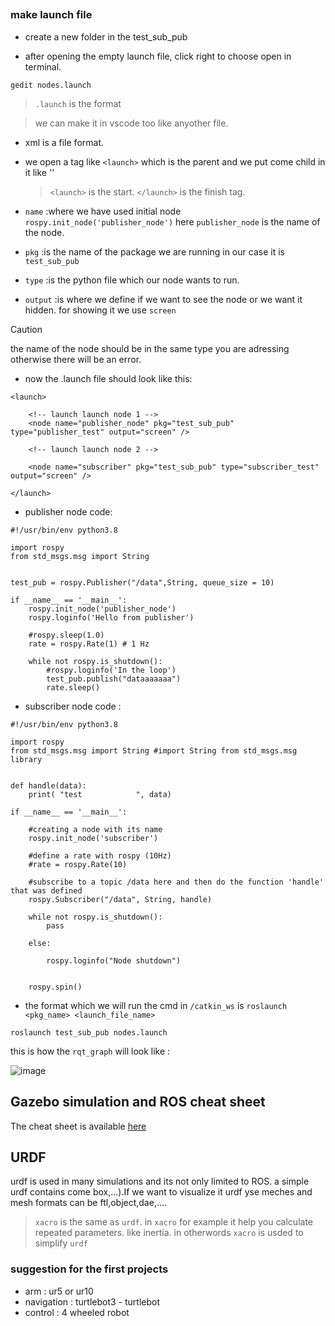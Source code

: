 ##

### make launch file 

- create a new folder in the test_sub_pub

- after opening the empty launch file, click right to choose open in terminal.

```
gedit nodes.launch

```

> `.launch` is the format

> we can make it in vscode too like anyother file.

- xml is a file format.

- we open a tag like `<launch>` which is the parent and we put come child in it like '<node>'

  > `<launch>` is the start. `</launch>` is the finish tag.

- `name`   :where we have used initial node `rospy.init_node('publisher_node')` here `publisher_node` is the name of the node.

- `pkg`    :is the name of the package we are running in our case it is `test_sub_pub`
  
- `type`   :is the python file which our node wants to run.
 
- `output` :is where we define if we want to see the node or we want it hidden. for showing it we use `screen`

> [!CAUTION]
> the name of the node should be in the same type you are adressing otherwise there will be an error.

- now the .launch file should look like this:

```
<launch>

	<!-- launch launch node 1 -->
	<node name="publisher_node" pkg="test_sub_pub" type="publisher_test" output="screen" />

	<!-- launch launch node 2 -->

	<node name="subscriber" pkg="test_sub_pub" type="subscriber_test" output="screen" />

</launch>
```

- publisher node code:

```
#!/usr/bin/env python3.8

import rospy
from std_msgs.msg import String


test_pub = rospy.Publisher("/data",String, queue_size = 10)

if __name__ == '__main__':
    rospy.init_node('publisher_node')
    rospy.loginfo('Hello from publisher')

    #rospy.sleep(1.0)
    rate = rospy.Rate(1) # 1 Hz

    while not rospy.is_shutdown():
        #rospy.loginfo('In the loop')
        test_pub.publish("dataaaaaaa")
        rate.sleep()

```

- subscriber node code :

```
#!/usr/bin/env python3.8

import rospy
from std_msgs.msg import String #import String from std_msgs.msg library


def handle(data):
    print( "test            ", data)

if __name__ == '__main__':
    
    #creating a node with its name
    rospy.init_node('subscriber') 

    #define a rate with rospy (10Hz) 
    #rate = rospy.Rate(10)
    
    #subscribe to a topic /data here and then do the function 'handle' that was defined
    rospy.Subscriber("/data", String, handle)
    
    while not rospy.is_shutdown():
        pass

    else:
        
        rospy.loginfo("Node shutdown")
        
    
    rospy.spin()
```

- the format which we will run the cmd in `/catkin_ws` is `roslaunch <pkg_name> <launch_file_name>`

```
roslaunch test_sub_pub nodes.launch
```

this is how the `rqt_graph` will look like :

![image](https://github.com/Makizy/ROS-Commands/assets/53753128/c7470e38-a05d-40ec-8166-713adde845c3)


## Gazebo simulation and ROS cheat sheet

The cheat sheet is available [here](https://github.com/nooshin-kohli/simulation)

## URDF

urdf is used in many simulations and its not only limited to ROS. a simple urdf contains come box,...).If we want to visualize it urdf yse meches and mesh formats can be ftl,object,dae,....

> `xacro` is the same as `urdf`. in `xacro` for example it help you calculate repeated parameters. like inertia.
> in otherwords `xacro` is usded to simplify `urdf`

### suggestion for the first projects

- arm        : ur5 or ur10
- navigation : turtlebot3 - turtlebot
- control    : 4 wheeled robot 




